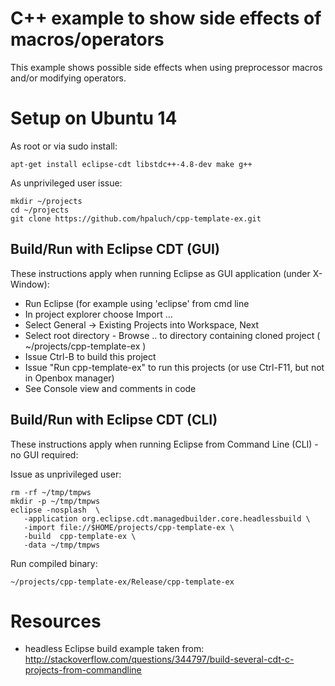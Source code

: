 C++ example to show side effects of macros/operators
====================================================

This example shows possible side effects when using preprocessor macros
and/or modifying operators.


Setup on Ubuntu 14
======================

As root or via sudo install:

	apt-get install eclipse-cdt libstdc++-4.8-dev make g++

As unprivileged user issue:

	mkdir ~/projects
	cd ~/projects
	git clone https://github.com/hpaluch/cpp-template-ex.git

Build/Run with Eclipse CDT (GUI)
--------------------------------
These instructions apply when running Eclipse as GUI application
(under X-Window):

* Run Eclipse (for example using 'eclipse' from cmd line
* In project explorer choose Import ...
* Select General -> Existing Projects into Workspace, Next
* Select root directory - Browse .. to directory containing cloned project
  ( ~/projects/cpp-template-ex )
* Issue Ctrl-B to build this project
* Issue "Run cpp-template-ex" to run this projects
  (or use Ctrl-F11, but not in Openbox manager)
* See Console view and comments in code


Build/Run with Eclipse CDT (CLI)
--------------------------------
These instructions apply when running Eclipse
from Command Line (CLI) - no GUI required:

Issue as unprivileged user:

	rm -rf ~/tmp/tmpws
	mkdir -p ~/tmp/tmpws
	eclipse -nosplash  \
	   -application org.eclipse.cdt.managedbuilder.core.headlessbuild \
	   -import file://$HOME/projects/cpp-template-ex \
	   -build  cpp-template-ex \
	   -data ~/tmp/tmpws

Run compiled binary:

	~/projects/cpp-template-ex/Release/cpp-template-ex

Resources
=========

* headless Eclipse build example taken from: http://stackoverflow.com/questions/344797/build-several-cdt-c-projects-from-commandline

